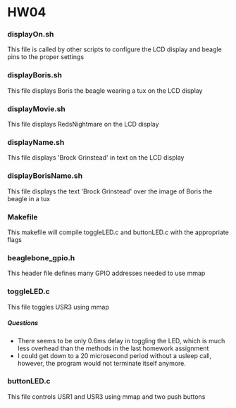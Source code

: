 # HW04  

### displayOn.sh  
This file is called by other scripts to configure the LCD display and beagle pins to the proper settings  

### displayBoris.sh  
This file displays Boris the beagle wearing a tux on the LCD display  

### displayMovie.sh  
This file displays RedsNightmare on the LCD display  

### displayName.sh  
This file displays 'Brock Grinstead' in text on the LCD display  

### displayBorisName.sh  
This file displays the text 'Brock Grinstead' over the image of Boris the beagle in a tux  

### Makefile  
This makefile will compile toggleLED.c and buttonLED.c with the appropriate flags  

### beaglebone_gpio.h  
This header file defines many GPIO addresses needed to use mmap  

### toggleLED.c  
This file toggles USR3 using mmap  
  
##### Questions  
- There seems to be only 0.6ms delay in toggling the LED, which is much less overhead than the methods in the last homework assignment  
- I could get down to a 20 microsecond period without a usleep call, however, the program would not terminate itself anymore.  

### buttonLED.c  
This file controls USR1 and USR3 using mmap and two push buttons  